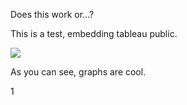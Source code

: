 Does this work or...?

This is a test, embedding tableau public.


[<img src="https://i.imgur.com/VFnSuOY.png">](https://public.tableau.com/views/KensukeKondoSwingBB2014-2018/Dashboard?:embed=y&:display_count=yes&publish=yes)



As you can see, graphs are cool.

1
